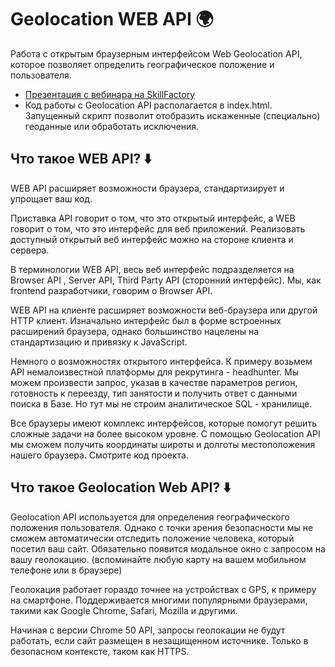 # Geolocation WEB API 🌍
Работа с открытым браузерным интерфейсом Web Geolocation API, которое позволяет определить географическое положение и пользователя.

- [Презентация с вебинара на SkillFactory](https://docs.google.com/presentation/d/1Y9Gfzxn_IwuJC3u2c-xPgOZ90jT6Py8hIaTBkrMlILY/edit?usp=sharing)
- Код работы с Geolocation API располагается в index.html. Запущенный скрипт позволит отобразить искаженные (специально) геоданные или обработать исключения.

## Что такое WEB API? ⬇️

WEB API расширяет возможности браузера, стандартизирует и упрощает ваш код.

Приставка API говорит о том, что это открытый интерфейс, а WEB говорит о том, что это интерфейс для веб приложений. Реализовать доступный открытый веб интерфейс можно на стороне клиента и сервера.  

В терминологии WEB API, весь веб интерфейс подразделяется на Browser API , Server API, Third Party API (сторонний интерфейс). Мы, как frontend разработчики, говорим о Browser API.

WEB API на клиенте расширяет возможности веб-браузера или другой HTTP клиент. Изначально интерфейс был в форме встроенных расширений браузера, однако большинство нацелены на стандартизацию и привязку к JavaScript.

Немного о возможностях открытого интерфейса. К примеру возьмем API немалоизвестной платформы для рекрутинга - headhunter. Мы можем произвести запрос, указав в качестве параметров регион, готовность к переезду, тип занятости и получить ответ с данными поиска в Базе. Но тут мы не строим аналитическое SQL - хранилище.

Все браузеры имеют комплекс интерфейсов, которые помогут решить сложные задачи на более высоком уровне. С помощью Geolocation API мы сможем получить координаты широты и долготы местоположения нашего браузера. Смотрите код проекта.

## Что такое Geolocation Web API? ⬇️

Geolocation API используется для определения географического положения пользователя. Однако с точки зрения безопасности мы не сможем автоматически отследить положение человека, который посетил ваш сайт. Обязательно появится модальное окно с запросом на вашу геолокацию. (вспоминайте любую карту на вашем мобильном телефоне или в браузере)

Геолокация работает гораздо точнее на устройствах с GPS, к примеру на смартфоне. Поддерживается многими популярными браузерами, такими как Google Chrome, Safari, Mozilla и другими.

Начиная с версии Chrome 50 API, запросы геолокации не будут работать, если сайт размещен в незащищенном источнике. Только в безопасном контексте, таком как HTTPS.
